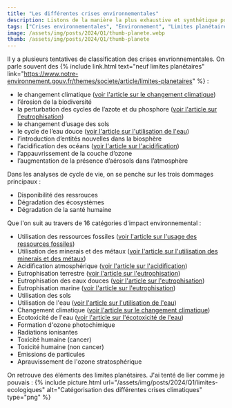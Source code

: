 ```yaml
---
title: "Les différentes crises environnementales"
description: Listons de la manière la plus exhaustive et synthétique possible les différentes  crises environnementales
tags: ["Crises environnementales", "Environnement", "Limites planétaires", "Planète"]
image: /assets/img/posts/2024/Q1/thumb-planete.webp
thumb: /assets/img/posts/2024/Q1/thumb-planete
---
```


Il y a plusieurs tentatives de classification des crises envrionnementales. On parle souvent des {% include link.html text="neuf limites planétaires" link="https://www.notre-environnement.gouv.fr/themes/societe/article/limites-planetaires" %} :

- le changement climatique ([voir l'article sur le changement climatique](/blog/2024/05/15/changement-climatique))
- l’érosion de la biodiversité
- la perturbation des cycles de l’azote et du phosphore ([voir l'article sur l'eutrophisation](/blog/2024/01/17/eutrophisation.html))
- le changement d’usage des sols
- le cycle de l’eau douce ([voir l'article sur l'utilisation de l'eau](/blog/2024/01/22/utilisation-eau.html))
- l’introduction d’entités nouvelles dans la biosphère
- l’acidification des océans ([voir l'article sur l'acidification](/blog/2024/03/05/acidification.html))
- l’appauvrissement de la couche d’ozone
- l’augmentation de la présence d’aérosols dans l’atmosphère

Dans les analyses de cycle de vie, on se penche sur les trois dommages principaux : 
- Disponibilité des ressrouces
- Dégradation des écosystèmes
- Dégradation de la santé humaine

Que l'on suit au travers de 16 catégories d'impact environnemental :
- Utilisation des ressources fossiles ([voir l'article sur l'usage des ressources fossiles](/blog/2024/04/30/epuisement-ressources-fossiles))
- Utilisation des minerais et des métaux ([voir l'article sur l'utilisation des minerais et des métaux](/blog/2024/05/27/utilisation-des-metaux))
- Acidification atmosphérique ([voir l'article sur l'acidification](/blog/2024/03/05/acidification.html))
- Eutrophisation terrestre ([voir l'article sur l'eutrophisation](/blog/2024/01/17/eutrophisation.html))
- Eutrophisation des eaux douces ([voir l'article sur l'eutrophisation](/blog/2024/01/17/eutrophisation.html))
- Eutrophisation marine ([voir l'article sur l'eutrophisation](/blog/2024/01/17/eutrophisation.html))
- Utilisation des sols
- Utilisation de l'eau ([voir l'article sur l'utilisation de l'eau](/blog/2024/01/22/utilisation-eau.html))
- Changement climatique ([voir l'article sur le changement climatique](/blog/2024/05/15/changement-climatique))
- Ecotoxicité de l'eau ([voir l'article sur l'écotoxicité de l'eau](/blog/2024/01/30/ecotoxicite-eau.html))
- Formation d'ozone photochimique
- Radiations ionisantes
- Toxicité humaine (cancer)
- Toxicité humaine (non cancer)
- Emissions de particules
- Aprauvissement de l'ozone stratosphérique

On retrouve des éléments des limites planétaires. J'ai tenté de lier comme je pouvais :
{% include picture.html 
    url="/assets/img/posts/2024/Q1/limites-ecologiques"
    alt="Catégorisation des différentes crises climatiques"
    type="png"
%}
